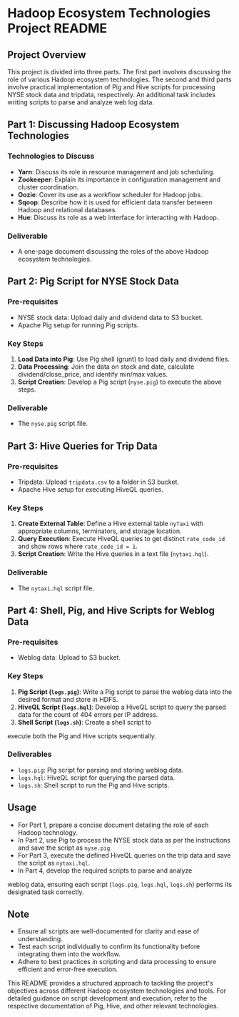 # Hadoop Ecosystem Technologies Project README

## Project Overview
This project is divided into three parts. The first part involves discussing the role of various Hadoop ecosystem technologies. The second and third parts involve practical implementation of Pig and Hive scripts for processing NYSE stock data and tripdata, respectively. An additional task includes writing scripts to parse and analyze web log data.

## Part 1: Discussing Hadoop Ecosystem Technologies
### Technologies to Discuss
- **Yarn**: Discuss its role in resource management and job scheduling.
- **Zookeeper**: Explain its importance in configuration management and cluster coordination.
- **Oozie**: Cover its use as a workflow scheduler for Hadoop jobs.
- **Sqoop**: Describe how it is used for efficient data transfer between Hadoop and relational databases.
- **Hue**: Discuss its role as a web interface for interacting with Hadoop.

### Deliverable
- A one-page document discussing the roles of the above Hadoop ecosystem technologies.

## Part 2: Pig Script for NYSE Stock Data
### Pre-requisites
- NYSE stock data: Upload daily and dividend data to S3 bucket.
- Apache Pig setup for running Pig scripts.

### Key Steps
1. **Load Data into Pig**: Use Pig shell (grunt) to load daily and dividend files.
2. **Data Processing**: Join the data on stock and date, calculate dividend/close_price, and identify min/max values.
3. **Script Creation**: Develop a Pig script (`nyse.pig`) to execute the above steps.

### Deliverable
- The `nyse.pig` script file.

## Part 3: Hive Queries for Trip Data
### Pre-requisites
- Tripdata: Upload `tripdata.csv` to a folder in S3 bucket.
- Apache Hive setup for executing HiveQL queries.

### Key Steps
1. **Create External Table**: Define a Hive external table `nyTaxi` with appropriate columns, terminators, and storage location.
2. **Query Execution**: Execute HiveQL queries to get distinct `rate_code_id` and show rows where `rate_code_id = 1`.
3. **Script Creation**: Write the Hive queries in a text file (`nytaxi.hql`).

### Deliverable
- The `nytaxi.hql` script file.

## Part 4: Shell, Pig, and Hive Scripts for Weblog Data
### Pre-requisites
- Weblog data: Upload to S3 bucket.

### Key Steps
1. **Pig Script (`logs.pig`)**: Write a Pig script to parse the weblog data into the desired format and store in HDFS.
2. **HiveQL Script (`logs.hql`)**: Develop a HiveQL script to query the parsed data for the count of 404 errors per IP address.
3. **Shell Script (`logs.sh`)**: Create a shell script to

 execute both the Pig and Hive scripts sequentially.

### Deliverables
- `logs.pig`: Pig script for parsing and storing weblog data.
- `logs.hql`: HiveQL script for querying the parsed data.
- `logs.sh`: Shell script to run the Pig and Hive scripts.

## Usage
- For Part 1, prepare a concise document detailing the role of each Hadoop technology.
- In Part 2, use Pig to process the NYSE stock data as per the instructions and save the script as `nyse.pig`.
- For Part 3, execute the defined HiveQL queries on the trip data and save the script as `nytaxi.hql`.
- In Part 4, develop the required scripts to parse and analyze

 weblog data, ensuring each script (`logs.pig`, `logs.hql`, `logs.sh`) performs its designated task correctly.

## Note
- Ensure all scripts are well-documented for clarity and ease of understanding.
- Test each script individually to confirm its functionality before integrating them into the workflow.
- Adhere to best practices in scripting and data processing to ensure efficient and error-free execution.

This README provides a structured approach to tackling the project's objectives across different Hadoop ecosystem technologies and tools. For detailed guidance on script development and execution, refer to the respective documentation of Pig, Hive, and other relevant technologies.
